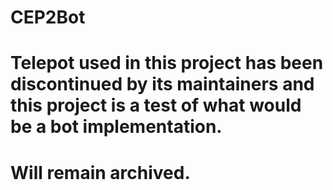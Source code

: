 # CEP2Bot

# Telepot used in this project has been discontinued by its maintainers and this project is a test of what would be a bot implementation.

# Will remain archived.
